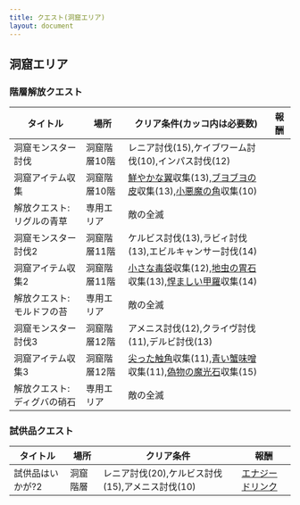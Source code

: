 ```yaml
---
title: クエスト(洞窟エリア)
layout: document
---
```

## 洞窟エリア

### 階層解放クエスト


|タイトル|場所|クリア条件(カッコ内は必要数)|報酬|
|---|---|---|---|
|洞窟モンスター討伐|洞窟階層10階|レニア討伐(15),ケイブワーム討伐(10),インパス討伐(12)||
|洞窟アイテム収集|洞窟階層10階|[鮮やかな翼](鮮やかな翼)収集(13),[ブヨブヨの皮](ブヨブヨの皮)収集(13),[小悪魔の角](小悪魔の角)収集(10)||
|解放クエスト:リグルの青草|専用エリア|敵の全滅||
|洞窟モンスター討伐2|洞窟階層11階|ケルビス討伐(13),ラビィ討伐(13),エビルキャンサー討伐(14)||
|洞窟アイテム収集2|洞窟階層11階|[小さな毒袋](小さな毒袋)収集(12),[地虫の胃石](地虫の胃石)収集(13),[悍ましい甲羅](悍ましい甲羅)収集(14)||
|解放クエスト:モルドフの苔|専用エリア|敵の全滅||
|洞窟モンスター討伐3|洞窟階層12階|アメニス討伐(12),クライヴ討伐(11),デルビ討伐(13)||
|洞窟アイテム収集3|洞窟階層12階|[尖った触角](尖った触角)収集(11),[青い蟹味噌](青い蟹味噌)収集(11),[偽物の魔光石](偽物の魔光石)収集(15)||
|解放クエスト:ディグバの硝石|専用エリア|敵の全滅||

### 試供品クエスト


|タイトル|場所|クリア条件|報酬|
|---|---|---|---|
|試供品はいかが?2|洞窟階層|レニア討伐(20),ケルビス討伐(15),アメニス討伐(10)|[エナジードリンク](エナジードリンク)|
